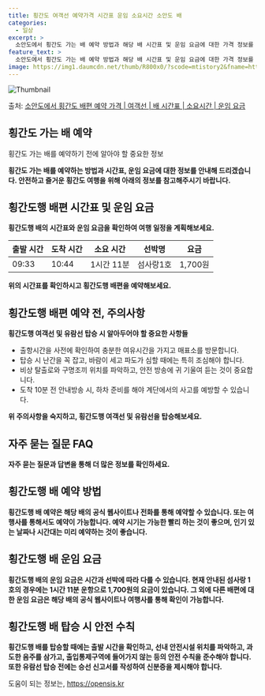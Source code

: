 ```yaml
---
title: 횡간도 여객선 예약가격 시간표 운임 소요시간 소안도 배
categories:
  - 일상
excerpt: >
  소안도에서 횡간도 가는 배 예약 방법과 해당 배 시간표 및 운임 요금에 대한 가격 정보를 안내 드리겠습니다. 안전하고 재밋는 횡간도행 여행을 위해 아래 정보 참고하시기 바랍니다. 횡간도행 배편 예약하기 👈 클릭소안도에서 횡간도행 배 시간표출발 시간도착 시간소요 시간선박명요금09:3310:441시간 11분섬사랑1호1,700원횡간도행 배편 예약하기 👈 클릭소안도에서 횡간도행 여객선 탑승 시 이용수칙소안도에서 횡간도행하는 여객선에 탑승하기 전 꼭 숙지해야 할 중요한 사항들이 있습니다. 중요한 내용: 1) 출항시간을 사전에 확인하여 충분한 여유시간을 가지고 매표소를 방문합니다. 2) 탑승 시 난간을 꼭 잡고, 바람이 세고 파도가 심할 때에는 특히 조심해야 합니다. 3) 비상 탈출로와 구명조끼 위치를 파악하고, ..
feature_text: >
  소안도에서 횡간도 가는 배 예약 방법과 해당 배 시간표 및 운임 요금에 대한 가격 정보를 안내 드리겠습니다. 안전하고 재밋는 횡간도행 여행을 위해 아래 정보 참고하시기 바랍니다. 횡간도행 배편 예약하기 👈 클릭소안도에서 횡간도행 배 시간표출발 시간도착 시간소요 시간선박명요금09:3310:441시간 11분섬사랑1호1,700원횡간도행 배편 예약하기 👈 클릭소안도에서 횡간도행 여객선 탑승 시 이용수칙소안도에서 횡간도행하는 여객선에 탑승하기 전 꼭 숙지해야 할 중요한 사항들이 있습니다. 중요한 내용: 1) 출항시간을 사전에 확인하여 충분한 여유시간을 가지고 매표소를 방문합니다. 2) 탑승 시 난간을 꼭 잡고, 바람이 세고 파도가 심할 때에는 특히 조심해야 합니다. 3) 비상 탈출로와 구명조끼 위치를 파악하고, ..
image: https://img1.daumcdn.net/thumb/R800x0/?scode=mtistory2&fname=https%3A%2F%2Fblog.kakaocdn.net%2Fdn%2Fbg9ZHK%2FbtsHCVhUgfH%2FyLC6Q4AkT53Uu1ZE1FvgSk%2Fimg.webp
---
```


![Thumbnail](https://img1.daumcdn.net/thumb/R800x0/?scode=mtistory2&fname=https%3A%2F%2Fblog.kakaocdn.net%2Fdn%2Fbg9ZHK%2FbtsHCVhUgfH%2FyLC6Q4AkT53Uu1ZE1FvgSk%2Fimg.webp)

<p>출처: <a href="https://opensis.kr/entry/%EC%86%8C%EC%95%88%EB%8F%84%EC%97%90%EC%84%9C-%ED%9A%A1%EA%B0%84%EB%8F%84-%EB%B0%B0%ED%8E%B8-%EC%98%88%EC%95%BD-%EA%B0%80%EA%B2%A9-%EC%97%AC%EA%B0%9D%EC%84%A0-%EB%B0%B0-%EC%8B%9C%EA%B0%84%ED%91%9C-%EC%86%8C%EC%9A%94%EC%8B%9C%EA%B0%84-%EC%9A%B4%EC%9E%84-%EC%9A%94%EA%B8%88" rel="dofollow">소안도에서 횡간도 배편 예약 가격 | 여객선 | 배 시간표 | 소요시간 | 운임 요금</a> </p>

## 횡간도 가는 배 예약

횡간도 가는 배를 예약하기 전에 알아야 할 중요한 정보

**횡간도 가는 배를 예약하는 방법과 시간표, 운임 요금에 대한 정보를 안내해 드리겠습니다. 안전하고 즐거운 횡간도 여행을 위해 아래의
정보를 참고해주시기 바랍니다.**

## 횡간도행 배편 시간표 및 운임 요금

**횡간도행 배의 시간표와 운임 요금을 확인하여 여행 일정을 계획해보세요.**

**출발 시간** | **도착 시간** | **소요 시간** | **선박명** | **요금**  
---|---|---|---|---  
09:33 | 10:44 | 1시간 11분 | 섬사랑1호 | 1,700원  
  
**위의 시간표를 확인하시고 횡간도행 배편을 예약해보세요.**

## 횡간도행 배편 예약 전, 주의사항

**횡간도행 여객선 및 유람선 탑승 시 알아두어야 할 중요한 사항들**

  * 출항시간을 사전에 확인하여 충분한 여유시간을 가지고 매표소를 방문합니다.
  * 탑승 시 난간을 꼭 잡고, 바람이 세고 파도가 심할 때에는 특히 조심해야 합니다.
  * 비상 탈출로와 구명조끼 위치를 파악하고, 안전 방송에 귀 기울여 듣는 것이 중요합니다.
  * 도착 10분 전 안내방송 시, 하차 준비를 해야 계단에서의 사고를 예방할 수 있습니다.

**위 주의사항을 숙지하고, 횡간도행 여객선 및 유람선을 탑승해보세요.**

## 자주 묻는 질문 FAQ

**자주 묻는 질문과 답변을 통해 더 많은 정보를 확인하세요.**

## 횡간도행 배 예약 방법

**횡간도행 배 예약은 해당 배의 공식 웹사이트나 전화를 통해 예약할 수 있습니다. 또는 여행사를 통해서도 예약이 가능합니다. 예약 시기는
가능한 빨리 하는 것이 좋으며, 인기 있는 날짜나 시간대는 미리 예약하는 것이 좋습니다.**

## 횡간도행 배 운임 요금

**횡간도행 배의 운임 요금은 시간과 선박에 따라 다를 수 있습니다. 현재 안내된 섬사랑 1호의 경우에는 1시간 11분 운항으로
1,700원의 요금이 있습니다. 그 외에 다른 배편에 대한 운임 요금은 해당 배의 공식 웹사이트나 여행사를 통해 확인이 가능합니다.**

## 횡간도행 배 탑승 시 안전 수칙

**횡간도행 배를 탑승할 때에는 출발 시간을 확인하고, 선내 안전시설 위치를 파악하고, 과도한 음주를 삼가고, 출입통제구역에 들어가지 않는
등의 안전 수칙을 준수해야 합니다. 또한 유람선 탑승 전에는 승선 신고서를 작성하여 신분증을 제시해야 합니다.**



 

도움이 되는 정보는, <a href="https://opensis.kr" rel="dofollow">https://opensis.kr</a>


